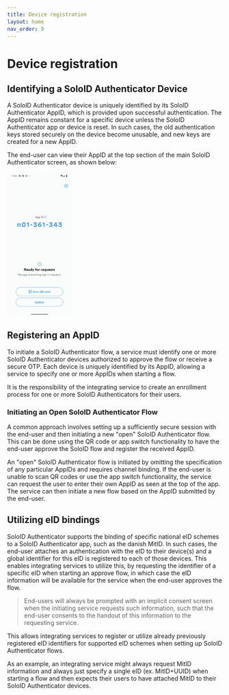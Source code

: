 ```yaml
---
title: Device registration
layout: home
nav_order: 9
---
```


# Device registration

## Identifying a SoloID Authenticator Device

A SoloID Authenticator device is uniquely identified by its SoloID Authenticator AppID, which is provided upon successful authentication. The AppID remains constant for a specific device unless the SoloID Authenticator app or device is reset. In such cases, the old authentication keys stored securely on the device become unusable, and new keys are created for a new AppID.

The end-user can view their AppID at the top section of the main SoloID Authenticator screen, as shown below:

<div>
  <img width="30%" src="images/soloid_main_1.jpg"/>
</div>

## Registering an AppID

To initiate a SoloID Authenticator flow, a service must identify one or more SoloID Authenticator devices authorized to approve the flow or receive a secure OTP. Each device is uniquely identified by its AppID, allowing a service to specify one or more AppIDs when starting a flow.

It is the responsibility of the integrating service to create an enrollment process for one or more SoloID Authenticators for their users.

### Initiating an Open SoloID Authenticator Flow

A common approach involves setting up a sufficiently secure session with the end-user and then initiating a new "open" SoloID Authenticator flow. This can be done using the QR code or app switch functionality to have the end-user approve the SoloID flow and register the received AppID.

An "open" SoloID Authenticator flow is initiated by omitting the specification of any particular AppIDs and requires channel binding. If the end-user is unable to scan QR codes or use the app switch functionality, the service can request the user to enter their own AppID as seen at the top of the app. The service can then initiate a new flow based on the AppID submitted by the end-user.

## Utilizing eID bindings
SoloID Authenticator supports the binding of specific national eID schemes to a SoloID Authenticator app, such as the danish MitID. In such cases, the end-user attaches an authentication with the eID to their device(s) and a global identifier for this eID is registered to each of those devices.
This enables integrating services to utilize this, by requesting the identifier of a specific eID when starting an approve flow, in which case the eID information will be available for the service when the end-user approves the flow. 

> End-users will always be prompted with an implicit consent screen when the initiating service requests such information, such that the end-user consents to the handout of this information to the requesting service.

This allows integrating services to register or utilize already previously registered eID identifiers for supported eID schemes when setting up SoloID Authenticator flows. 

As an example, an integrating service might always request MitID information and always just specify a single eID (ex. MitID+UUID) when starting a flow and then expects their users to have attached MitID to their SoloID Authenticator devices.

